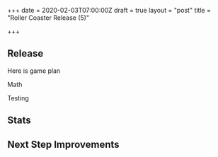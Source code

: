 +++
date = 2020-02-03T07:00:00Z
draft = true
layout = "post"
title = "Roller Coaster Release (5)"

+++
## Release

Here is game plan

Math

Testing

## Stats

## Next Step Improvements